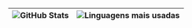 
| ![GitHub Stats](https://github-readme-stats.vercel.app/api?username=Lucas-O-S&show_icons=true&theme=transparent) | ![Linguagens mais usadas](https://github-readme-stats.vercel.app/api/top-langs/?username=Lucas-O-S&layout=compact&theme=transparent) |
|:--:|:--:|
